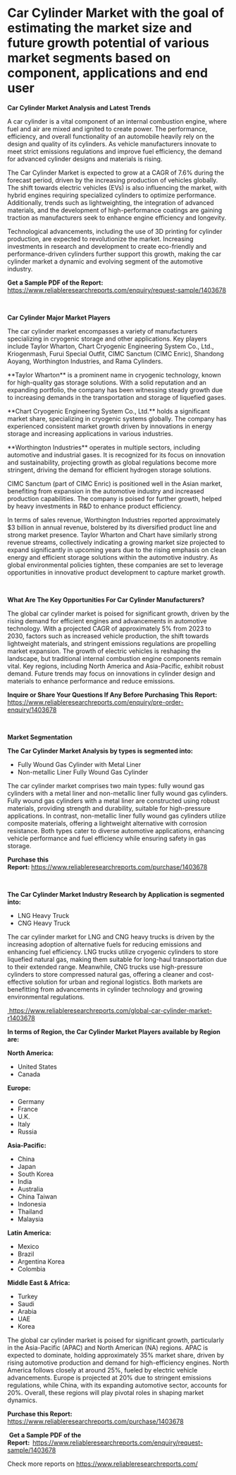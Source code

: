 <p><h1>Car Cylinder Market with the goal of estimating the market size and future growth potential of various market segments based on component, applications and end user</h1></p><p><strong>Car Cylinder Market Analysis and Latest Trends</strong></p>
<p><p>A car cylinder is a vital component of an internal combustion engine, where fuel and air are mixed and ignited to create power. The performance, efficiency, and overall functionality of an automobile heavily rely on the design and quality of its cylinders. As vehicle manufacturers innovate to meet strict emissions regulations and improve fuel efficiency, the demand for advanced cylinder designs and materials is rising.</p><p>The Car Cylinder Market is expected to grow at a CAGR of 7.6% during the forecast period, driven by the increasing production of vehicles globally. The shift towards electric vehicles (EVs) is also influencing the market, with hybrid engines requiring specialized cylinders to optimize performance. Additionally, trends such as lightweighting, the integration of advanced materials, and the development of high-performance coatings are gaining traction as manufacturers seek to enhance engine efficiency and longevity.</p><p>Technological advancements, including the use of 3D printing for cylinder production, are expected to revolutionize the market. Increasing investments in research and development to create eco-friendly and performance-driven cylinders further support this growth, making the car cylinder market a dynamic and evolving segment of the automotive industry.</p></p>
<p><strong>Get a Sample PDF of the Report:&nbsp;</strong> <a href="https://www.reliableresearchreports.com/enquiry/request-sample/1403678?utm_campaign=2999&utm_medium=2&utm_source=Github&utm_content=ia&utm_term=28032025&utm_id=car-cylinder">https://www.reliableresearchreports.com/enquiry/request-sample/1403678</a></p>
<p>&nbsp;</p>
<p><strong>Car Cylinder Major Market Players</strong></p>
<p><p>The car cylinder market encompasses a variety of manufacturers specializing in cryogenic storage and other applications. Key players include Taylor Wharton, Chart Cryogenic Engineering System Co., Ltd., Kriogenmash, Furui Special Outfit, CIMC Sanctum (CIMC Enric), Shandong Aoyang, Worthington Industries, and Rama Cylinders.</p><p>**Taylor Wharton** is a prominent name in cryogenic technology, known for high-quality gas storage solutions. With a solid reputation and an expanding portfolio, the company has been witnessing steady growth due to increasing demands in the transportation and storage of liquefied gases.</p><p>**Chart Cryogenic Engineering System Co., Ltd.** holds a significant market share, specializing in cryogenic systems globally. The company has experienced consistent market growth driven by innovations in energy storage and increasing applications in various industries.</p><p>**Worthington Industries** operates in multiple sectors, including automotive and industrial gases. It is recognized for its focus on innovation and sustainability, projecting growth as global regulations become more stringent, driving the demand for efficient hydrogen storage solutions.</p><p>CIMC Sanctum (part of CIMC Enric) is positioned well in the Asian market, benefiting from expansion in the automotive industry and increased production capabilities. The company is poised for further growth, helped by heavy investments in R&D to enhance product efficiency.</p><p>In terms of sales revenue, Worthington Industries reported approximately $3 billion in annual revenue, bolstered by its diversified product line and strong market presence. Taylor Wharton and Chart have similarly strong revenue streams, collectively indicating a growing market size projected to expand significantly in upcoming years due to the rising emphasis on clean energy and efficient storage solutions within the automotive industry. As global environmental policies tighten, these companies are set to leverage opportunities in innovative product development to capture market growth.</p></p>
<p>&nbsp;</p>
<p><strong>What Are The Key Opportunities For Car Cylinder Manufacturers?</strong></p>
<p><p>The global car cylinder market is poised for significant growth, driven by the rising demand for efficient engines and advancements in automotive technology. With a projected CAGR of approximately 5% from 2023 to 2030, factors such as increased vehicle production, the shift towards lightweight materials, and stringent emissions regulations are propelling market expansion. The growth of electric vehicles is reshaping the landscape, but traditional internal combustion engine components remain vital. Key regions, including North America and Asia-Pacific, exhibit robust demand. Future trends may focus on innovations in cylinder design and materials to enhance performance and reduce emissions.</p></p>
<p><strong>Inquire or Share Your Questions If Any Before Purchasing This Report:</strong> <a href="https://www.reliableresearchreports.com/enquiry/pre-order-enquiry/1403678?utm_campaign=2999&utm_medium=2&utm_source=Github&utm_content=ia&utm_term=28032025&utm_id=car-cylinder">https://www.reliableresearchreports.com/enquiry/pre-order-enquiry/1403678</a></p>
<p>&nbsp;</p>
<p><strong>Market Segmentation</strong></p>
<p><strong>The Car Cylinder Market Analysis by types is segmented into:</strong></p>
<p><ul><li>Fully Wound Gas Cylinder with Metal Liner</li><li>Non-metallic Liner Fully Wound Gas Cylinder</li></ul></p>
<p><p>The car cylinder market comprises two main types: fully wound gas cylinders with a metal liner and non-metallic liner fully wound gas cylinders. Fully wound gas cylinders with a metal liner are constructed using robust materials, providing strength and durability, suitable for high-pressure applications. In contrast, non-metallic liner fully wound gas cylinders utilize composite materials, offering a lightweight alternative with corrosion resistance. Both types cater to diverse automotive applications, enhancing vehicle performance and fuel efficiency while ensuring safety in gas storage.</p></p>
<p><strong>Purchase this Report:&nbsp;</strong><a href="https://www.reliableresearchreports.com/purchase/1403678?utm_campaign=2999&utm_medium=2&utm_source=Github&utm_content=ia&utm_term=28032025&utm_id=car-cylinder">https://www.reliableresearchreports.com/purchase/1403678</a></p>
<p>&nbsp;</p>
<p><strong>The Car Cylinder Market Industry Research by Application is segmented into:</strong></p>
<p><ul><li>LNG Heavy Truck</li><li>CNG Heavy Truck</li></ul></p>
<p><p>The car cylinder market for LNG and CNG heavy trucks is driven by the increasing adoption of alternative fuels for reducing emissions and enhancing fuel efficiency. LNG trucks utilize cryogenic cylinders to store liquefied natural gas, making them suitable for long-haul transportation due to their extended range. Meanwhile, CNG trucks use high-pressure cylinders to store compressed natural gas, offering a cleaner and cost-effective solution for urban and regional logistics. Both markets are benefitting from advancements in cylinder technology and growing environmental regulations.</p></p>
<p><a href="https://www.reliableresearchreports.com/global-car-cylinder-market-r1403678?utm_campaign=2999&utm_medium=2&utm_source=Github&utm_content=ia&utm_term=28032025&utm_id=car-cylinder">&nbsp;https://www.reliableresearchreports.com/global-car-cylinder-market-r1403678</a></p>
<p><strong>In terms of Region, the Car Cylinder Market Players available by Region are:</strong></p>
<p>
    <p> <strong> North America: </strong>
        <ul>
            <li>United States</li>
            <li>Canada</li>
        </ul>
        </p> 
    <p> <strong> Europe: </strong>
        <ul>
            <li>Germany</li>
            <li>France</li>
            <li>U.K.</li>
            <li>Italy</li>
            <li>Russia</li>
        </ul>
        </p> 
    <p> <strong> Asia-Pacific: </strong>
        <ul>
            <li>China</li>
            <li>Japan</li>
            <li>South Korea</li>
            <li>India</li>
            <li>Australia</li>
            <li>China Taiwan</li>
            <li>Indonesia</li>
            <li>Thailand</li>
            <li>Malaysia</li>
        </ul>
        </p> 
    <p> <strong> Latin America: </strong>
        <ul>
            <li>Mexico</li>
            <li>Brazil</li>
            <li>Argentina Korea</li>
            <li>Colombia</li>
        </ul>
        </p> 
    <p> <strong> Middle East & Africa: </strong>
        <ul>
            <li>Turkey</li>
            <li>Saudi</li>
            <li>Arabia</li>
            <li>UAE</li>
            <li>Korea</li>
        </ul>
    </p>
    </p>
<p><p>The global car cylinder market is poised for significant growth, particularly in the Asia-Pacific (APAC) and North American (NA) regions. APAC is expected to dominate, holding approximately 35% market share, driven by rising automotive production and demand for high-efficiency engines. North America follows closely at around 25%, fueled by electric vehicle advancements. Europe is projected at 20% due to stringent emissions regulations, while China, with its expanding automotive sector, accounts for 20%. Overall, these regions will play pivotal roles in shaping market dynamics.</p></p>
<p><strong>Purchase this Report: </strong><a href="https://www.reliableresearchreports.com/purchase/1403678?utm_campaign=2999&utm_medium=2&utm_source=Github&utm_content=ia&utm_term=28032025&utm_id=car-cylinder">https://www.reliableresearchreports.com/purchase/1403678</a></p>
<p>&nbsp;<strong>Get a Sample PDF of the Report:&nbsp;&nbsp;</strong><a href="https://www.reliableresearchreports.com/enquiry/request-sample/1403678?utm_campaign=2999&utm_medium=2&utm_source=Github&utm_content=ia&utm_term=28032025&utm_id=car-cylinder">https://www.reliableresearchreports.com/enquiry/request-sample/1403678</a></p>
<p><strong></strong></p>
<p>Check more reports on <a href="https://www.reliableresearchreports.com/?utm_campaign=2999&utm_medium=2&utm_source=Github&utm_content=ia&utm_term=28032025&utm_id=car-cylinder">https://www.reliableresearchreports.com/</a></p>